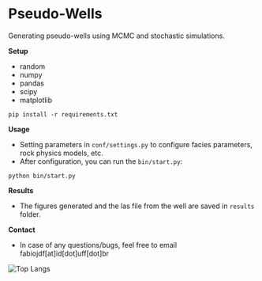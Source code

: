 # Pseudo-Wells

Generating pseudo-wells using MCMC and stochastic simulations.

**Setup**
* random
* numpy
* pandas
* scipy
* matplotlib

```
pip install -r requirements.txt
```

**Usage**
* Setting parameters in `conf/settings.py` to configure facies parameters, rock physics models, etc.
* After configuration, you can run the `bin/start.py`:

```
python bin/start.py
```

**Results**
* The figures generated and the las file from the well are saved in `results` folder.

**Contact**
* In case of any questions/bugs, feel free to email fabiojdf[at]id[dot]uff[dot]br

![Top Langs](https://github-readme-stats.vercel.app/api/top-langs/?username=fabiojdf&hide=Lasso)

